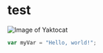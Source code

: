 # test 
![Image of Yaktocat](https://octodex.github.com/images/yaktocat.png)
``` javascript
var myVar = "Hello, world!";
```
